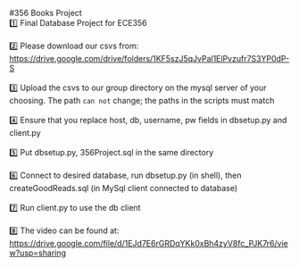 #356 Books Project
<br /> 1️⃣  Final Database Project for ECE356 <br />
<br /> 2️⃣  Please download our csvs from: https://drive.google.com/drive/folders/1KF5szJ5qJvPal1ElPvzufr7S3YP0dP-S<br />
<br /> 3️⃣  Upload the csvs to our group directory on the mysql server of your choosing. The path `can not` change; the paths in the scripts must match<br />
<br /> 4️⃣  Ensure that you replace host, db, username, pw fields in dbsetup.py and client.py<br />
<br /> 5️⃣  Put dbsetup.py, 356Project.sql in the same directory<br />
<br /> 6️⃣  Connect to desired database, run dbsetup.py (in shell), then createGoodReads.sql (in MySql client connected to database)<br />
<br /> 7️⃣  Run client.py to use the db client<br />
<br /> 8️⃣  The video can be found at: https://drive.google.com/file/d/1EJd7E6rGRDqYKk0xBh4zyV8fc_PJK7r6/view?usp=sharing <br />
